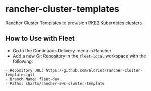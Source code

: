 # rancher-cluster-templates

Rancher Cluster Templates to provision RKE2 Kubernetes clusters

## How to Use with Fleet

* Go to the Continuous Delivery menu in Rancher
* Add a new Git Repository in the `fleet-local` workspace with the following:
```
- Repository URL: https://github.com/bloriot/rancher-cluster-templates.git
- Branch Name: fleet-dev
- Paths: charts/rancher-aws-cluster-template
```
